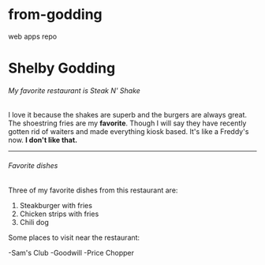 # from-godding
web apps repo
# Shelby Godding
###### My favorite restaurant is Steak N' Shake

I love it because the shakes are superb and the burgers are always great. The shoestring fries are my **favorite**. Though I will say they have recently gotten rid of waiters and made everything kiosk based. It's like a Freddy's now. **I don't like that.**

---

###### Favorite dishes
Three of my favorite dishes from this restaurant are:
1. Steakburger with fries
2. Chicken strips with fries
3. Chili dog

Some places to visit near the restaurant:

-Sam's Club
-Goodwill
-Price Chopper
